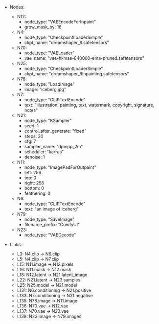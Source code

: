 - Nodes:
    - N12:
        - node_type: "VAEEncodeForInpaint"
        - grow_mask_by: 16
    - N4:
        - node_type: "CheckpointLoaderSimple"
        - ckpt_name: "dreamshaper_8.safetensors"
    - N70:
        - node_type: "VAELoader"
        - vae_name: "vae-ft-mse-840000-ema-pruned.safetensors"
    - N25:
        - node_type: "CheckpointLoaderSimple"
        - ckpt_name: "dreamshaper_8Inpainting.safetensors"
    - N78:
        - node_type: "LoadImage"
        - image: "iceberg.jpg"
    - N7:
        - node_type: "CLIPTextEncode"
        - text: "illustration, painting, text, watermark, copyright, signature, notes"
    - N21:
        - node_type: "KSampler"
        - seed: 1
        - control_after_generate: "fixed"
        - steps: 20
        - cfg: 7
        - sampler_name: "dpmpp_2m"
        - scheduler: "karras"
        - denoise: 1
    - N11:
        - node_type: "ImagePadForOutpaint"
        - left: 256
        - top: 0
        - right: 256
        - bottom: 0
        - feathering: 0
    - N6:
        - node_type: "CLIPTextEncode"
        - text: "an image of iceberg"
    - N79:
        - node_type: "SaveImage"
        - filename_prefix: "ComfyUI"
    - N23:
        - node_type: "VAEDecode"

- Links:
    - L3: N4.clip -> N6.clip
    - L5: N4.clip -> N7.clip
    - L15: N11.image -> N12.pixels
    - L16: N11.mask -> N12.mask
    - L18: N12.latent -> N21.latent_image
    - L22: N21.latent -> N23.samples
    - L25: N25.model -> N21.model
    - L131: N6.conditioning -> N21.positive
    - L133: N7.conditioning -> N21.negative
    - L135: N78.image -> N11.image
    - L136: N70.vae -> N12.vae
    - L137: N70.vae -> N23.vae
    - L138: N23.image -> N79.images
